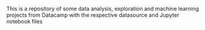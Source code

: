 This is a repository of some data analysis, exploration and machine learning projects from Datacamp with the respective datasource and Jupyter notebook files
